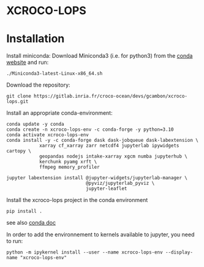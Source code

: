 XCROCO-LOPS
====== 




Installation
=============

Install miniconda:
Download Miniconda3 (i.e. for python3) from the [conda website](https://conda.io/miniconda.html) and run:
```
./Miniconda3-latest-Linux-x86_64.sh
```

Download the repository:
```
git clone https://gitlab.inria.fr/croco-ocean/devs/gcambon/xcroco-lops.git
```

Install an appropriate conda-environment:

```
conda update -y conda
conda create -n xcroco-lops-env -c conda-forge -y python=3.10 
conda activate xcroco-lops-env
conda install -y -c conda-forge dask dask-jobqueue dask-labextension \
            xarray cf_xarray zarr netcdf4 jupyterlab ipywidgets cartopy \
            geopandas nodejs intake-xarray xgcm numba jupyterhub \
            kerchunk pyamg xrft \
            ffmpeg memory_profiler
            
jupyter labextension install @jupyter-widgets/jupyterlab-manager \
                             @pyviz/jupyterlab_pyviz \
                             jupyter-leaflet
```
Install the xcroco-lops project in the conda environment
```
pip install .
```
see also [conda doc](doc/conda.md)

In order to add the environnement to kernels available to jupyter, you need to run:
```
python -m ipykernel install --user --name xcroco-lops-env --display-name "xcroco-lops-env"
```
